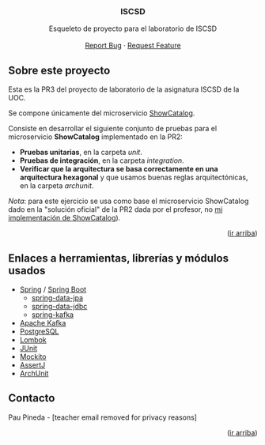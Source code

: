<div id="top"></div>
<!--
*** Made using the Best-README-Template
*** https://github.com/othneildrew/Best-README-Template/blob/master/README.md
-->

<!-- PROJECT LOGO -->
<br />
<div align="center">
  <h3 align="center">ISCSD</h3>

  <p align="center">
    Esqueleto de proyecto para el laboratorio de ISCSD
    <br />
    <br />
    <a href="https://github.com/ppinedar/epcsd-spring/issues">Report Bug</a>
    ·
    <a href="https://github.com/ppinedar/epcsd-spring/issues">Request Feature</a>
  </p>
</div>

## Sobre este proyecto

Esta es la PR3 del proyecto de laboratorio de la asignatura ISCSD de la UOC.

Se compone únicamente del microservicio <a href="https://github.com/ppinedar/epcsd-spring-showcatalog">ShowCatalog</a>.

Consiste en desarrollar el siguiente conjunto de pruebas para el microservicio **ShowCatalog** implementado en la PR2:

- **Pruebas unitarias**, en la carpeta _unit_.
- **Pruebas de integración**, en la carpeta _integration_.
- **Verificar que la arquitectura se basa correctamente en una arquitectura hexagonal** y que usamos buenas reglas arquitectónicas, en la carpeta _archunit_.

_Nota_: para este ejercicio se usa como base el microservicio ShowCatalog dado en la "solución oficial" de la PR2 dada por el profesor, no [mi implementación de ShowCatalog](https://github.com/jmartac/uoc-iscsd-pr2/tree/master/epcsd-spring-showcatalog-main)).

<p align="right">(<a href="#top">ir arriba</a>)</p>

## Enlaces a herramientas, librerías y módulos usados

- [Spring](https://spring.io/) / [Spring Boot](https://spring.io/projects/spring-boot)
  - [spring-data-jpa](https://spring.io/projects/spring-data-jpa)
  - [spring-data-jdbc](https://spring.io/projects/spring-data-jdbc)
  - [spring-kafka](https://spring.io/projects/spring-kafka)
- [Apache Kafka](https://kafka.apache.org/)
- [PostgreSQL](https://www.postgresql.org/)
- [Lombok](https://projectlombok.org/)
- [JUnit](https://junit.org/)
- [Mockito](https://site.mockito.org/)
- [AssertJ](https://assertj.github.io/doc/)
- [ArchUnit](https://www.archunit.org/)

## Contacto

Pau Pineda - [teacher email removed for privacy reasons]

<p align="right">(<a href="#top">ir arriba</a>)</p>
